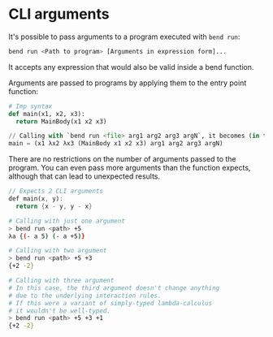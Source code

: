 # CLI arguments

It's possible to pass arguments to a program executed with `bend run`:

```sh
bend run <Path to program> [Arguments in expression form]...
```

It accepts any expression that would also be valid inside a bend function.

Arguments are passed to programs by applying them to the entry point function:

```py
# Imp syntax
def main(x1, x2, x3):
  return MainBody(x1 x2 x3)

// Calling with `bend run <file> arg1 arg2 arg3 argN`, it becomes (in the "fun" syntax):
main = (x1 λx2 λx3 (MainBody x1 x2 x3) arg1 arg2 arg3 argN)
```

There are no restrictions on the number of arguments passed to the program.
You can even pass more arguments than the function expects, although that can lead to unexpected results.
```rust
// Expects 2 CLI arguments
def main(x, y):
  return {x - y, y - x}
```
```sh
# Calling with just one argument
> bend run <path> +5
λa {(- a 5) (- a +5)}

# Calling with two argument
> bend run <path> +5 +3
{+2 -2}

# Calling with three argument
# In this case, the third argument doesn't change anything
# due to the underlying interaction rules.
# If this were a variant of simply-typed lambda-calculus
# it wouldn't be well-typed.
> bend run <path> +5 +3 +1
{+2 -2}
```
